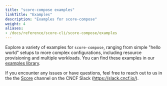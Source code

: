 ```yaml
---
title: "score-compose examples"
linkTitle: "Examples"
description: "Examples for score-compose"
weight: 4
aliases:
- /docs/reference/score-cli/score-compose/examples
---
```


Explore a variety of examples for `score-compose`, ranging from simple "hello world" setups to more complex configurations, including resource provisioning and multiple workloads. You can find these examples in our [examples library](https://github.com/score-spec/score-compose/tree/main/examples).

If you encounter any issues or have questions, feel free to reach out to us in the the [Score](https://cloud-native.slack.com/archives/C07DN0D1UCW) channel on the CNCF Slack (<https://slack.cncf.io/>).